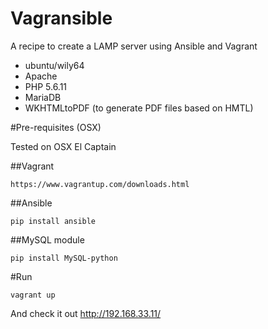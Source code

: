 # Vagransible
A recipe to create a LAMP server using Ansible and Vagrant 

* ubuntu/wily64
* Apache
* PHP 5.6.11
* MariaDB
* WKHTMLtoPDF (to generate PDF files based on HMTL)


#Pre-requisites (OSX)

Tested on OSX El Captain

##Vagrant
	
	https://www.vagrantup.com/downloads.html

##Ansible
	
	pip install ansible

##MySQL module
	
	pip install MySQL-python

#Run

	vagrant up

And check it out http://192.168.33.11/